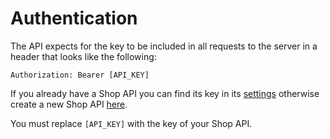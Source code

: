 # Authentication

The API expects for the key to be included in all requests to the server in a header that looks
like the following:

`Authorization: Bearer [API_KEY]`

If you already have a Shop API you can find its key in its [settings](/account/shops) otherwise create a new Shop API [here](/account/shop_api/new).

<aside class="notice">
You must replace <code>[API_KEY]</code> with the key of your Shop API.
</aside>


